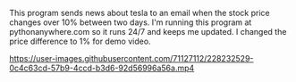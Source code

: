 This program sends news about tesla to an email when the stock price
changes over 10% between two days. I'm running this program at pythonanywhere.com
so it runs 24/7 and keeps me updated.
I changed the price difference to 1% for demo video.


https://user-images.githubusercontent.com/71127112/228232529-0c4c63cd-57b9-4ccd-b3d6-92d56996a56a.mp4
